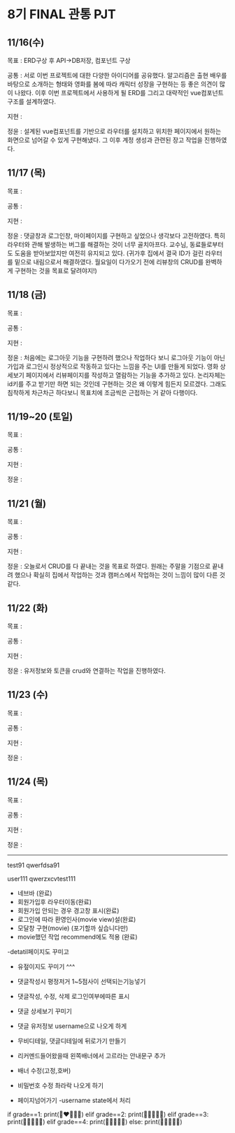 # 8기 FINAL 관통 PJT

## 11/16(수)

목표 : ERD구상 후 API→DB저장, 컴포넌트 구상

공통 : 서로 이번 프로젝트에 대한 다양한 아이디어를 공유했다. 알고리즘은 출현 배우를 바탕으로 소개하는 형태와 영화를 봄에 따라 캐릭터 성장을 구현하는 등 좋은 의견이 많이 나왔다. 이후 이번 프로젝트에서 사용하게 될 ERD를 그리고 대략적인 vue컴포넌트 구조를 설계하였다.

지현 :

정윤 : 설계된 vue컴포넌트를 기반으로 라우터를 설치하고 위치한 페이지에서 원하는 화면으로 넘어갈 수 있게 구현해냈다. 그 이후 계정 생성과 관련된 장고 작업을 진행하였다.

## 11/17 (목)

목표 : 

공통 : 

지현 : 

정윤 :  댓글창과 로그인창, 마이페이지를 구현하고 싶었으나 생각보다 고전하였다. 특히 라우터와 관해 발생하는 버그를 해결하는 것이 너무 골치아프다. 교수님, 동료들로부터도 도움을 받아보았지만 여전히 유지되고 있다. (귀가후 집에서 결국 ID가 걸린 라우터를 밑으로 내림으로서 해결하였다. 월요일이 다가오기 전에 리뷰창의 CRUD를 완벽하게 구현하는 것을 목표로 달려야지!)

## 11/18 (금)

목표 :

공통 :

지현 :

정윤 : 처음에는 로그아웃 기능을 구현하려 했으나 작업하다 보니 로그아웃 기능이 아닌 가입과 로그인시 정상적으로 작동하고 있다는 느낌을 주는 UI를 만들게 되었다. 영화 상세보기 페이지에서 리뷰페이지를 작성하고 열람하는 기능을 추가하고 있다. 논리자체는 id키를 주고 받기만 하면 되는 것인데 구현하는 것은 왜 이렇게 힘든지 모르겠다. 그래도 침착하게 차근차근 하다보니 목표치에 조금씩은 근접하는 거 같아 다행이다.

## 11/19~20 (토일)

목표 :

공통 :

지현 :

정윤 : 

## 11/21 (월)

목표 :

공통 :

지현 :

정윤 : 오늘로서 CRUD를 다 끝내는 것을 목표로 하였다. 원래는 주말을 기점으로 끝내려 했으나 확실히 집에서 작업하는 것과 캠퍼스에서 작업하는 것이 느낌이 많이 다른 것 같다.

## 11/22 (화)

목표 :

공통 :

지현 :

정윤 : 유저정보와 토큰을 crud와 연결하는 작업을 진행하였다.

## 11/23 (수)

목표 :

공통 :

지현 :

정윤 :

## 11/24 (목)

목표 :

공통 :

지현 :

정윤 :

---------------------------------------------------------
test91
qwerfdsa91

user111
qwerzxcvtest111

- 네브바 (완료)
- 회원가입후 라우터이동(완료)
- 회원가입 안되는 경우 경고창 표시(완료)
- 로그인에 따라 환영인사(movie view)설(완료)
- 모달창 구현(movie) (포기할까 싶습니다만)
- movie했던 작업 recommend에도 적용 (완료)

-detatil페이지도 꾸미고
- 유젚이지도 꾸미기  ^^^


- 댓글작성시 평정저거 1~5점사이 선택되는기능넣기
- 댓글작성, 수정, 삭제 로그인여부에따른 표시 
- 댓글 상세보기 꾸미기
- 댓글 유저정보 username으로 나오게 하게
- 무비디테일, 댓글디테일에 뒤로가기 만들기
- 리커멘드들어왔을때 왼쪽배너에서 고르라는 안내문구 추가
- 배너 수정(고정,호버)
- 비밀번호 수정 촤라락 나오게 하기
- 페이지넘어가기
-username state에서 처리

if grade==1:
   print(🖤❤🤍🤍🤍)
elif grade==2:
   print(🖤🖤🤍🤍🤍)
elif grade==3:
   print(🖤🖤🖤🤍🤍)
elif grade==4:
   print(🖤🖤🖤🖤🤍)
else:
   print(🖤🖤🖤🖤🖤)